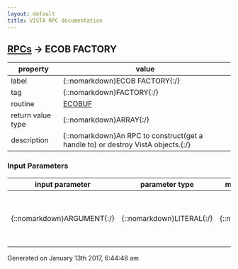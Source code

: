 ```yaml
---
layout: default
title: VISTA RPC documentation
---
```




## [RPCs](TableOfContent.md) &#8594; ECOB FACTORY 

 property | value 
--- | --- 
 label | {::nomarkdown}ECOB FACTORY{:/}
 tag | {::nomarkdown}FACTORY{:/}
 routine | [ECOBUF](http://code.osehra.org/dox/Routine_ECOBUF_source.html)
 return value type | {::nomarkdown}ARRAY{:/}
 description | {::nomarkdown}An RPC to construct(get a handle to) or destroy VistA objects.{:/}

### Input Parameters

| input parameter | parameter type | maximum data length | required | description | 
| --- | --- | --- | --- | --- | 
| {::nomarkdown}ARGUMENT{:/} | {::nomarkdown}LITERAL{:/} | {::nomarkdown}32000{:/} | {::nomarkdown}true{:/} | {::nomarkdown}Constructor Argument = Constructor.[class name].[namespace]Destructor Argument = Destructor.[handle].[class name]{:/} | 




 Generated on January 13th 2017, 6:44:48 am